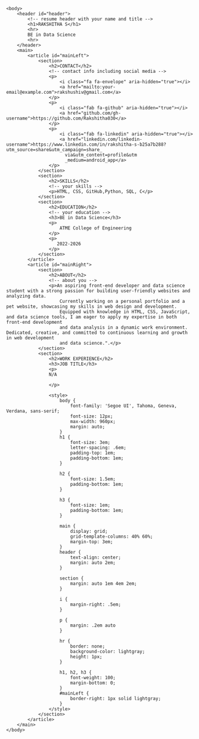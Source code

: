 <html>
	<head>
		<link href="style.css" rel="stylesheet">
		<title>resume</title>
        <link rel="stylesheet" href="https://cdnjs.cloudflare.com/ajax/libs/font-awesome/5.15.4/css/all.min.css">
	</head>

	<body>
		<header id="header">
			<!-- resume header with your name and title -->
			<h1>RAKSHITHA S</h1>
			<hr>
			BE in Data Science
			<hr>
		</header>
		<main>
			<article id="mainLeft">
				<section>
					<h2>CONTACT</h2>
					<!-- contact info including social media -->
                    <p>
                        <i class="fa fa-envelope" aria-hidden="true"></i>
                        <a href="mailto:your-email@example.com">rakshushiv@gmail.com</a>
                    </p>
                    <p>
                        <i class="fab fa-github" aria-hidden="true"></i>
                        <a href="github.com/gh-username">https://github.com/Rakshitha030</a>
                    </p>
                    <p>
                        <i class="fab fa-linkedin" aria-hidden="true"></i>
                        <a href="linkedin.com/linkedin-username">https://www.linkedin.com/in/rakshitha-s-b25a7b288?utm_source=share&utm_campaign=share_
                          via&utm_content=profile&utm
                          _medium=android_app</a>
                    </p>
				</section>
				<section>
					<h2>SKILLS</h2>
					<!-- your skills -->
                    <p>HTML, CSS, GitHub,Python, SQL, C</p>
				</section>
				<section>
					<h2>EDUCATION</h2>
					<!-- your education -->
                    <h3>BE in Data Science</h3>
                    <p>
                        ATME College of Engineering
                    </p>
                    <p>
                       2022-2026
                    </p>
				</section>            
			</article>
			<article id="mainRight">
				<section>
					<h2>ABOUT</h2>
					<!-- about you -->
					<p>An aspiring front-end developer and data science student with a strong passion for building user-friendly websites and analyzing data. 
                        Currently working on a personal portfolio and a pet website, showcasing my skills in web design and development. 
                        Equipped with knowledge in HTML, CSS, JavaScript, and data science tools, I am eager to apply my expertise in both front-end development 
                        and data analysis in a dynamic work environment. Dedicated, creative, and committed to continuous learning and growth in web development 
                        and data science.".</p>
				</section>
				<section>
					<h2>WORK EXPERIENCE</h2>
                    <h3>JOB TITLE</h3>
                    <p>
                    N/A
                  
                    </p>
                   
                    <style>
                        body {
                            font-family: 'Segoe UI', Tahoma, Geneva, Verdana, sans-serif;
                            font-size: 12px;
                            max-width: 960px;
                            margin: auto;
                        }
                        h1 {
                            font-size: 3em;
                            letter-spacing: .6em;
                            padding-top: 1em;
                            padding-bottom: 1em;
                        }
                        
                        h2 {
                            font-size: 1.5em;
                            padding-bottom: 1em;
                        }
                        
                        h3 {
                            font-size: 1em;
                            padding-bottom: 1em;
                        }
                        
                        main { 
                            display: grid;
                            grid-template-columns: 40% 60%;
                            margin-top: 3em;
                        }
                        header {
                            text-align: center;
                            margin: auto 2em;
                        }
                        
                        section {
                            margin: auto 1em 4em 2em;
                        }
                        
                        i {
                            margin-right: .5em;
                        }
                        
                        p {
                            margin: .2em auto
                        }
                        
                        hr {
                            border: none;
                            background-color: lightgray;
                            height: 1px;
                        }
                        
                        h1, h2, h3 {
                            font-weight: 100;
                            margin-bottom: 0;
                        }
                        #mainLeft {
                            border-right: 1px solid lightgray;
                        }
                    </style>
				</section>
			</article>
		</main>
	</body>
</html>
